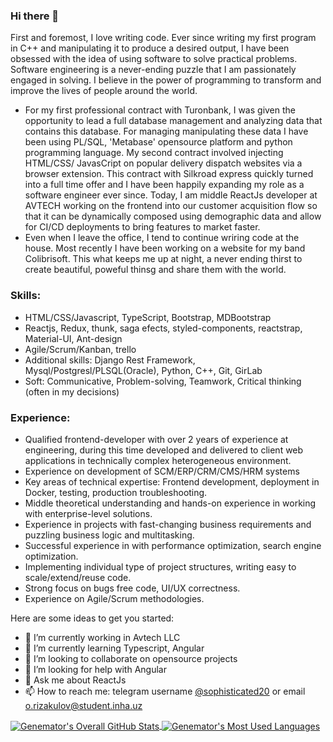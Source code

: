 ### Hi there 👋
First and foremost, I love writing code. Ever since writing my first program in C++ and manipulating it to produce
a desired output, I have been obsessed with the idea of using software to solve practical problems. Software
engineering is a never-ending puzzle that I am passionately engaged in solving. I believe in the power of
programming to transform and improve the lives of people around the world.
- For my first professional contract with Turonbank, I was given the opportunity to lead a full database management and analyzing
data that contains this database. For managing manipulating these data I have been using PL/SQL, 'Metabase'
opensource platform and python programming language. My second contract involved injecting HTML/CSS/
JavasCript on popular delivery dispatch websites via a browser extension. This contract with Silkroad express
quickly turned into a full time offer and I have been happily expanding my role as a software engineer ever since.
Today, I am middle ReactJs developer at AVTECH working on the frontend into our customer acquisition flow so
that it can be dynamically composed using demographic data and allow for CI/CD deployments to bring features to
market faster.
- Even when I leave the office, I tend to continue wriring code at the house. Most recently I have been working
on a website for my band Colibrisoft. This what keeps me up at night, a never ending thirst to create beautiful,
poweful thinsg and share them with the world.
### Skills:
- HTML/CSS/Javascript, TypeScript, Bootstrap, MDBootstrap
- Reactjs, Redux, thunk, saga efects, styled-components, reactstrap, Material-UI, Ant-design
- Agile/Scrum/Kanban, trello
- Additional skills: Django Rest Framework, Mysql/Postgresl/PLSQL(Oracle), Python, C++, Git, GirLab
- Soft: Communicative, Problem-solving, Teamwork, Critical thinking (often in my decisions)
### Experience:
- Qualified frontend-developer with over 2 years of experience at engineering, during this time developed and delivered to client web applications in technically complex heterogeneous environment.
- Experience on development of SCM/ERP/CRM/CMS/HRM systems
- Key areas of technical expertise: Frontend development, deployment in Docker, testing, production  troubleshooting.
- Middle theoretical understanding and hands-on experience in working with enterprise-level solutions.
- Experience in projects with fast-changing business requirements and puzzling business logic and multitasking.
- Successful experience in with performance optimization, search engine optimization.
- Implementing individual type of project structures, writing easy to scale/extend/reuse code.
- Strong focus on bugs free code, UI/UX correctness.
- Experience on Agile/Scrum methodologies.

Here are some ideas to get you started:
- 🔭 I’m currently working in Avtech LLC
- 🌱 I’m currently learning Typescript, Angular
- 👯 I’m looking to collaborate on opensource projects
- 🤔 I’m looking for help with Angular
- 💬 Ask me about ReactJs
- 📫 How to reach me: telegram username <a href="https://t.me/sophisticated20">@sophisticated20</a> or email o.rizakulov@student.inha.uz


<a href="#">
  <img align="center" alt="Genemator's Overall GitHub Stats" src="https://github-readme-stats.vercel.app/api?username=u1810291&count_private=true&hide_border=true&show_icons=true&title_color=fff&icon_color=fff&text_color=fff&bg_color=000000" />
</a>

<a href="#">
  <img align="center" alt="Genemator's Most Used Languages" src="https://github-readme-stats.vercel.app/api/top-langs/?username=u1810291&layout=compact&langs_count=20&hide_border=true&show_icons=true&title_color=fff&icon_color=fff&text_color=fff&bg_color=000000" />
</a>
